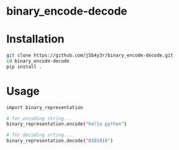 # binary_encode-decode


# Installation
```bash
git clone https://github.com/j5b4y3r/binary_encode-decode.git
cd binary_encode-decode
pip install .
```
# Usage
```bash
import binary_representation

# for encoding string...
binary_representation.encode("hello python")

# for decoding srting...
binary_representation.decode("0101010")
```
